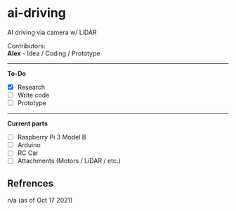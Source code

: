 # ai-driving
AI driving via camera w/ LiDAR

Contributors:  
<b>Alex</b> - Idea / Coding / Prototype   

<hr>

<b>To-Do</b>
- [x] Research
- [ ] Write code
- [ ] Prototype

<hr>  

<b>Current parts</b>
- [ ] Raspberry Pi 3 Model B
- [ ] Arduino
- [ ] RC Car
- [ ] Attachments (Motors / LiDAR / etc.)

## Refrences  

n/a (as of Oct 17 2021)
